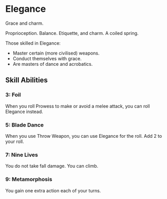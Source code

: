 # Elegance

Grace and charm.

Proprioception. Balance. Etiquette, and charm. A coiled spring.

Those skilled in Elegance:

- Master certain (more civilised) weapons.
- Conduct themselves with grace.
- Are masters of dance and acrobatics.

## Skill Abilities

### 3: Foil

<AbilityCard
speed="enhancement"
title="Foil"
subtitle="Enhancement">
When you roll Prowess to make or avoid a melee attack, you can roll Elegance instead.
</AbilityCard>

### 5: Blade Dance

<AbilityCard
speed="enhancement"
title="Blade Dance"
subtitle="Enhancement">
When you use Throw Weapon, you can use Elegance for the roll. Add 2 to your roll.
</AbilityCard>

### 7: Nine Lives

<AbilityCard
speed="enhancement"
title="Nine Lives"
subtitle="Enhancement">
You do not take fall damage. You can climb.
</AbilityCard>

### 9: Metamorphosis

<AbilityCard
speed="enhancement"
title="Metamorphosis"
subtitle="Enhancement">
You gain one extra action each of your turns.
</AbilityCard>
